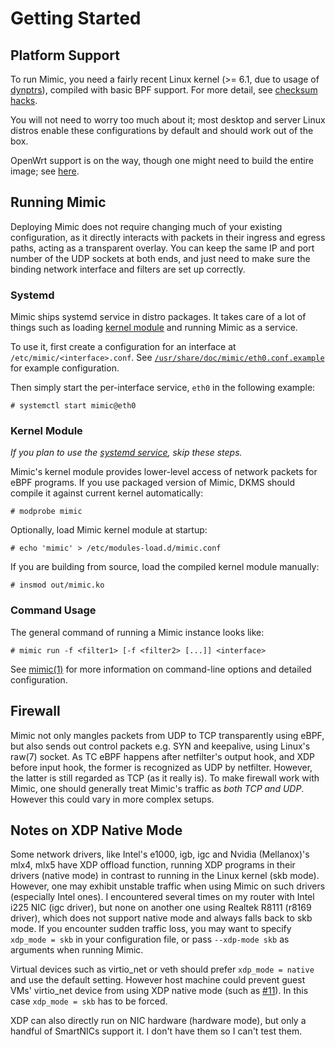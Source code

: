 # Getting Started

## Platform Support

To run Mimic, you need a fairly recent Linux kernel (>= 6.1, due to usage of [dynptrs](https://lwn.net/Articles/910873/)), compiled with basic BPF support. For more detail, see [checksum hacks](checksum-hacks#platform-support).

You will not need to worry too much about it; most desktop and server Linux distros enable these configurations by default and should work out of the box.

OpenWrt support is on the way, though one might need to build the entire image; see [here](openwrt.md).

## Running Mimic

Deploying Mimic does not require changing much of your existing configuration, as it directly interacts with packets in their ingress and egress paths, acting as a transparent overlay. You can keep the same IP and port number of the UDP sockets at both ends, and just need to make sure the binding network interface and filters are set up correctly.

### Systemd

Mimic ships systemd service in distro packages. It takes care of a lot of things such as loading [kernel module](#kernel-module) and running Mimic as a service.

To use it, first create a configuration for an interface at `/etc/mimic/<interface>.conf`. See [`/usr/share/doc/mimic/eth0.conf.example`](../install/eth0.conf) for example configuration.

Then simply start the per-interface service, `eth0` in the following example:

``` console
# systemctl start mimic@eth0
```

### Kernel Module

*If you plan to use the [systemd service](#systemd), skip these steps.*

Mimic's kernel module provides lower-level access of network packets for eBPF programs. If you use packaged version of Mimic, DKMS should compile it against current kernel automatically:

```console
# modprobe mimic
```

Optionally, load Mimic kernel module at startup:

```console
# echo 'mimic' > /etc/modules-load.d/mimic.conf
```

If you are building from source, load the compiled kernel module manually:

```console
# insmod out/mimic.ko
```

### Command Usage

The general command of running a Mimic instance looks like:

```console
# mimic run -f <filter1> [-f <filter2> [...]] <interface>
```

See [mimic(1)](mimic.1.md) for more information on command-line options and detailed configuration.

## Firewall

Mimic not only mangles packets from UDP to TCP transparently using eBPF, but also sends out control packets e.g. SYN and keepalive, using Linux's raw(7) socket. As TC eBPF happens after netfilter's output hook, and XDP before input hook, the former is recognized as UDP by netfilter. However, the latter is still regarded as TCP (as it really is). To make firewall work with Mimic, one should generally treat Mimic's traffic as *both TCP and UDP*. However this could vary in more complex setups.

## Notes on XDP Native Mode

Some network drivers, like Intel's e1000, igb, igc and Nvidia (Mellanox)'s mlx4, mlx5 have XDP offload function, running XDP programs in their drivers (native mode) in contrast to running in the Linux kernel (skb mode). However, one may exhibit unstable traffic when using Mimic on such drivers (especially Intel ones). I encountered several times on my router with Intel i225 NIC (igc driver), but none on another one using Realtek R8111 (r8169 driver), which does not support native mode and always falls back to skb mode. If you encounter sudden traffic loss, you may want to specify `xdp_mode = skb` in your configuration file, or pass `--xdp-mode skb` as arguments when running Mimic.

Virtual devices such as virtio_net or veth should prefer `xdp_mode = native` and use the default setting. However host machine could prevent guest VMs' virtio_net device from using XDP native mode (such as [#11](https://github.com/hack3ric/mimic/issues/11)). In this case `xdp_mode = skb` has to be forced.

XDP can also directly run on NIC hardware (hardware mode), but only a handful of SmartNICs support it. I don't have them so I can't test them.

